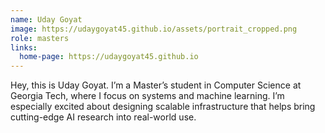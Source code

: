 ```yaml
---
name: Uday Goyat
image: https://udaygoyat45.github.io/assets/portrait_cropped.png
role: masters
links:
  home-page: https://udaygoyat45.github.io
---
```


Hey, this is Uday Goyat. I’m a Master’s student in Computer Science at Georgia Tech, where I focus on systems and machine learning. I’m especially excited about designing scalable infrastructure that helps bring cutting-edge AI research into real-world use.